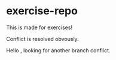# exercise-repo
This is made for exercises!

Conflict is resolved obvously.

Hello , looking for another branch conflict.